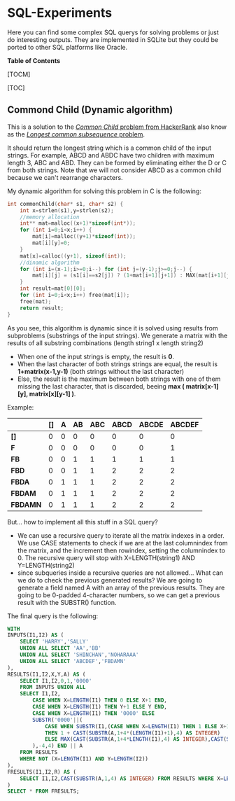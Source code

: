 # SQL-Experiments

Here you can find some complex SQL querys for solving problems or just do interesting outputs. They are implemented in SQLite but they could be ported to other SQL platforms like Oracle.

**Table of Contents**

[TOCM]

[TOC]

## Commond Child (Dynamic algorithm)
This is a solution to the [*Common Child* problem from HackerRank](https://www.hackerrank.com/challenges/common-child/ "Common Child problem from HackerRank") also know as the [*Longest common subsequence* problem](https://en.wikipedia.org/wiki/Longest_common_subsequence_problem "Longest common subsequence problem").

It should return the longest string which is a common child of the input strings. For example, ABCD and ABDC have two children with maximum length 3, ABC and ABD. They can be formed by eliminating either the D or C from both strings. Note that we will not consider ABCD as a common child because we can't rearrange characters.

My dynamic algorithm for solving this problem in C is the following:

```c
int commonChild(char* s1, char* s2) {
    int x=strlen(s1),y=strlen(s2);
    //memory allocation
    int** mat=malloc((x+1)*sizeof(int*));
    for (int i=0;i<x;i++) {
        mat[i]=malloc((y+1)*sizeof(int));
        mat[i][y]=0;
    }
    mat[x]=calloc((y+1), sizeof(int));
    //dinamic algorithm
    for (int i=(x-1);i>=0;i--) for (int j=(y-1);j>=0;j--) {
        mat[i][j] = (s1[i]==s2[j]) ? (1+mat[i+1][j+1]) : MAX(mat[i+1][j],mat[i][j+1]);
    }
    int result=mat[0][0];
    for (int i=0;i<x;i++) free(mat[i]);
    free(mat);
    return result;
}
```

As you see, this algorithm is dynamic since it is solved using results from subproblems (substrings of the input strings).  We generate a matrix with the results of all substring combinations (length string1 x length string2)
* When one of the input strings is empty, the result is **0**.
* When the last character of both strings strings are equal, the result is **1+matrix(x-1,y-1)** (both strings without the last character)
* Else, the result is the maximum between both strings with one of them missing the last character, that is discarded, beeing **max ( matrix[x-1][y], matrix[x][y-1] )**.

Example:

|  | **[]** | **A** | **AB** |  **ABC** | **ABCD** | **ABCDE** |  **ABCDEF** |
| ------------ |------------ | ------------ | ------------ | ------------ | ------------ | ------------ | ------------ |
| **[]** | 0 | 0 | 0 | 0 | 0 | 0 | 0 |
| **F** | 0 | 0 | 0 | 0 | 0 | 0 | 1 |
| **FB** | 0 | 0 | 1 | 1 | 1 | 1 | 1 |
| **FBD** | 0 | 0 | 1 | 1 | 2 | 2 | 2 |
| **FBDA** | 0 | 1 | 1 | 1 | 2 | 2| 2 |
| **FBDAM** | 0 | 1 | 1 | 1 | 2 | 2| 2 |
| **FBDAMN** | 0 | 1 | 1 | 1 | 2 | 2| 2 |

But... how to implement all this stuff in a SQL query?
* We can use a recursive query to iterate all the matrix indexes in a order. We use CASE statements to check if we are at the last columnindex from the matrix, and the increment then rowindex, setting the columnindex to 0. The recursive query will stop with X=LENGTH(string1) AND Y=LENGTH(string2)
* since subqueries inside a recursive queries are not allowed... What can we do to check the previous generated results? We are going to generate a field named A with an array of the previous results. They are going to be 0-padded 4-character numbers, so we can get a previous result with the SUBSTR() function.

The final query is the following:

```sql
WITH
INPUTS(I1,I2) AS (
	SELECT 'HARRY','SALLY'
	UNION ALL SELECT 'AA','BB'
	UNION ALL SELECT 'SHINCHAN','NOHARAAA'
	UNION ALL SELECT 'ABCDEF','FBDAMN'
),
RESULTS(I1,I2,X,Y,A) AS (
	SELECT I1,I2,0,1,'0000'
	FROM INPUTS UNION ALL
	SELECT I1,I2,
		CASE WHEN X=LENGTH(I1) THEN 0 ELSE X+1 END,
		CASE WHEN X=LENGTH(I1) THEN Y+1 ELSE Y END,
		CASE WHEN X=LENGTH(I1) THEN '0000' ELSE
		SUBSTR('0000'||(
			CASE WHEN SUBSTR(I1,(CASE WHEN X=LENGTH(I1) THEN 1 ELSE X+1 END),1) = SUBSTR(I2,(CASE WHEN X=LENGTH(I1)THEN Y+1 ELSE Y END),1)
			THEN 1 + CAST(SUBSTR(A,1+4*(LENGTH(I1)+1),4) AS INTEGER)
			ELSE MAX(CAST(SUBSTR(A,1+4*LENGTH(I1),4) AS INTEGER),CAST(SUBSTR(A,1,4) AS INTEGER)) END
		),-4,4) END || A
	FROM RESULTS
	WHERE NOT (X=LENGTH(I1) AND Y=LENGTH(I2))
),
FRESULTS(I1,I2,R) AS (
	SELECT I1,I2,CAST(SUBSTR(A,1,4) AS INTEGER) FROM RESULTS WHERE X=LENGTH(I1) AND Y=LENGTH(I2)
)
SELECT * FROM FRESULTS;
```